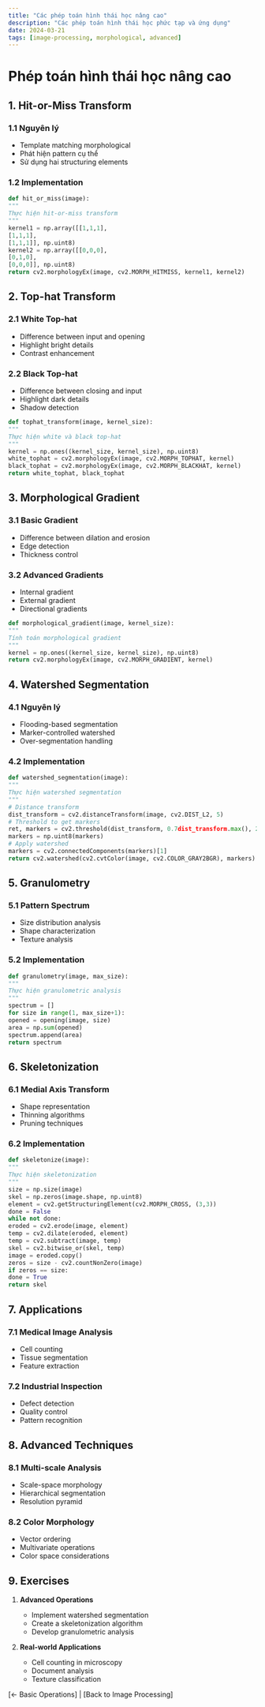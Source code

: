 ```yaml
---
title: "Các phép toán hình thái học nâng cao"
description: "Các phép toán hình thái học phức tạp và ứng dụng"
date: 2024-03-21
tags: [image-processing, morphological, advanced]
---
```


# Phép toán hình thái học nâng cao

## 1. Hit-or-Miss Transform

### 1.1 Nguyên lý
- Template matching morphological
- Phát hiện pattern cụ thể
- Sử dụng hai structuring elements

### 1.2 Implementation

```python
def hit_or_miss(image):
"""
Thực hiện hit-or-miss transform
"""
kernel1 = np.array([[1,1,1],
[1,1,1],
[1,1,1]], np.uint8)
kernel2 = np.array([[0,0,0],
[0,1,0],
[0,0,0]], np.uint8)
return cv2.morphologyEx(image, cv2.MORPH_HITMISS, kernel1, kernel2)
```


## 2. Top-hat Transform

### 2.1 White Top-hat
- Difference between input and opening
- Highlight bright details
- Contrast enhancement

### 2.2 Black Top-hat
- Difference between closing and input
- Highlight dark details
- Shadow detection

```python
def tophat_transform(image, kernel_size):
"""
Thực hiện white và black top-hat
"""
kernel = np.ones((kernel_size, kernel_size), np.uint8)
white_tophat = cv2.morphologyEx(image, cv2.MORPH_TOPHAT, kernel)
black_tophat = cv2.morphologyEx(image, cv2.MORPH_BLACKHAT, kernel)
return white_tophat, black_tophat
```
## 3. Morphological Gradient

### 3.1 Basic Gradient
- Difference between dilation and erosion
- Edge detection
- Thickness control

### 3.2 Advanced Gradients
- Internal gradient
- External gradient
- Directional gradients

```python
def morphological_gradient(image, kernel_size):
"""
Tính toán morphological gradient
"""
kernel = np.ones((kernel_size, kernel_size), np.uint8)
return cv2.morphologyEx(image, cv2.MORPH_GRADIENT, kernel)
```

## 4. Watershed Segmentation

### 4.1 Nguyên lý
- Flooding-based segmentation
- Marker-controlled watershed
- Over-segmentation handling

### 4.2 Implementation
```python
def watershed_segmentation(image):
"""
Thực hiện watershed segmentation
"""
# Distance transform
dist_transform = cv2.distanceTransform(image, cv2.DIST_L2, 5)
# Threshold to get markers
ret, markers = cv2.threshold(dist_transform, 0.7dist_transform.max(), 255, 0)
markers = np.uint8(markers)
# Apply watershed
markers = cv2.connectedComponents(markers)[1]
return cv2.watershed(cv2.cvtColor(image, cv2.COLOR_GRAY2BGR), markers)
```

## 5. Granulometry

### 5.1 Pattern Spectrum
- Size distribution analysis
- Shape characterization
- Texture analysis

### 5.2 Implementation

```python
def granulometry(image, max_size):
"""
Thực hiện granulometric analysis
"""
spectrum = []
for size in range(1, max_size+1):
opened = opening(image, size)
area = np.sum(opened)
spectrum.append(area)
return spectrum
```
## 6. Skeletonization

### 6.1 Medial Axis Transform
- Shape representation
- Thinning algorithms
- Pruning techniques

### 6.2 Implementation

```python
def skeletonize(image):
"""
Thực hiện skeletonization
"""
size = np.size(image)
skel = np.zeros(image.shape, np.uint8)
element = cv2.getStructuringElement(cv2.MORPH_CROSS, (3,3))
done = False
while not done:
eroded = cv2.erode(image, element)
temp = cv2.dilate(eroded, element)
temp = cv2.subtract(image, temp)
skel = cv2.bitwise_or(skel, temp)
image = eroded.copy()
zeros = size - cv2.countNonZero(image)
if zeros == size:
done = True
return skel
```

## 7. Applications

### 7.1 Medical Image Analysis
- Cell counting
- Tissue segmentation
- Feature extraction

### 7.2 Industrial Inspection
- Defect detection
- Quality control
- Pattern recognition

## 8. Advanced Techniques

### 8.1 Multi-scale Analysis
- Scale-space morphology
- Hierarchical segmentation
- Resolution pyramid

### 8.2 Color Morphology
- Vector ordering
- Multivariate operations
- Color space considerations

## 9. Exercises

1. **Advanced Operations**
   - Implement watershed segmentation
   - Create a skeletonization algorithm
   - Develop granulometric analysis

2. **Real-world Applications**
   - Cell counting in microscopy
   - Document analysis
   - Texture classification

[← Basic Operations] | [Back to Image Processing]
